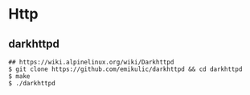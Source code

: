 Http
====

## darkhttpd

    ## https://wiki.alpinelinux.org/wiki/Darkhttpd
    $ git clone https://github.com/emikulic/darkhttpd && cd darkhttpd
    $ make
    $ ./darkhttpd
